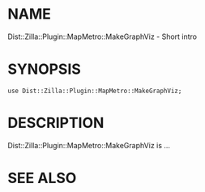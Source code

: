 # NAME

Dist::Zilla::Plugin::MapMetro::MakeGraphViz - Short intro

# SYNOPSIS

    use Dist::Zilla::Plugin::MapMetro::MakeGraphViz;

# DESCRIPTION

Dist::Zilla::Plugin::MapMetro::MakeGraphViz is ...

# SEE ALSO
